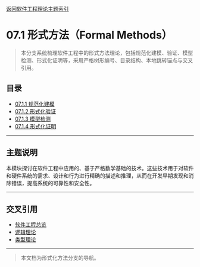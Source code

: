 [返回软件工程理论主题索引](../README.md)

# 07.1 形式方法（Formal Methods）

> 本分支系统梳理软件工程中的形式方法理论，包括规范化建模、验证、模型检测、形式化证明等，采用严格树形编号、目录结构、本地跳转锚点与交叉引用。

## 目录

- [07.1.1 规范化建模](./07.1.1_Formal_Modeling.md)
- [07.1.2 形式化验证](./07.1.2_Formal_Verification.md)
- [07.1.3 模型检测](./07.1.3_Model_Checking.md)
- [07.1.4 形式化证明](./07.1.4_Formal_Proof.md)

---

## 主题说明

本模块探讨在软件工程中应用的、基于严格数学基础的技术。这些技术用于对软件和硬件系统的需求、设计和行为进行精确的描述和推理，从而在开发早期发现和消除错误，提高系统的可靠性和安全性。

---

## 交叉引用

- [软件工程总览](../README.md)
- [逻辑理论](../../11_Logic_Theory/README.md)
- [类型理论](../../04_Type_Theory/README.md)

---

> 本文档为形式化方法分支的导航。

